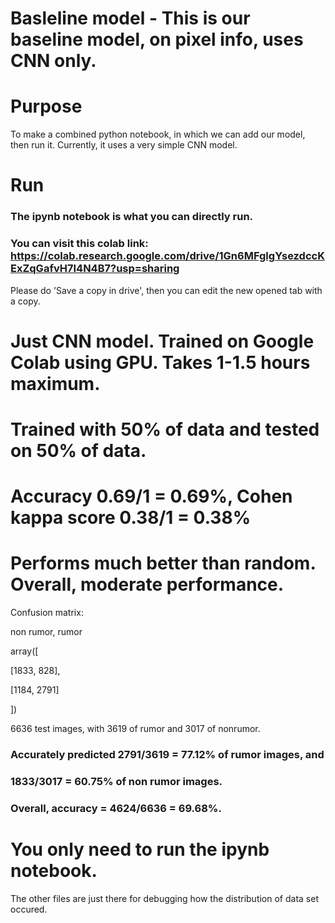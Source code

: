 # Basleline model - This is our baseline model, on pixel info, uses CNN only.

# Purpose

To make a combined python notebook, in which we can add our model, then run it.
Currently, it uses a very simple CNN model.

# Run

### The ipynb notebook is what you can directly run.

### You can visit this colab link: https://colab.research.google.com/drive/1Gn6MFglgYsezdccKExZqGafvH7I4N4B7?usp=sharing

Please do 'Save a copy in drive', then you can edit the new opened tab with a copy.


# Just CNN model. Trained on Google Colab using GPU. Takes 1-1.5 hours maximum.

# Trained with 50% of data and tested on 50% of data.

# Accuracy 0.69/1 = 0.69%, Cohen kappa score 0.38/1 = 0.38%

# Performs much better than random. Overall, moderate performance.

Confusion matrix:

non rumor, rumor

array([

[1833,  828],

[1184, 2791]
       
])

6636 test images, with 3619 of rumor and 3017 of nonrumor.

### Accurately predicted  2791/3619 = 77.12% of rumor images, and 

### 1833/3017 = 60.75% of non rumor images.

### Overall, accuracy = 4624/6636 = 69.68%.

# You only need to run the ipynb notebook.

The other files are just there for debugging how the distribution of data set occured.
